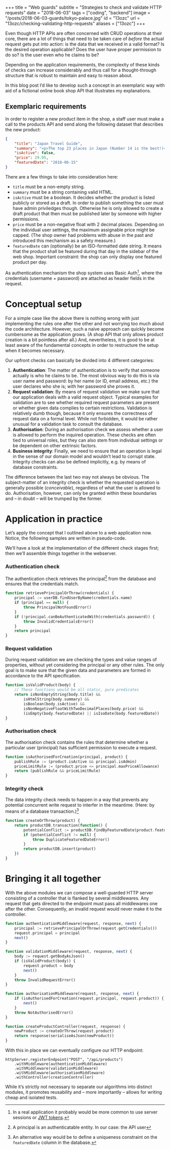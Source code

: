 +++
title = "Web guards"
subtitle = "Strategies to check and validate HTTP requests"
date = "2018-06-03"
tags = ["coding", "backend"]
image = "/posts/2018-06-03-guards/tokyo-palace.jpg"
id = "13ozc"
url = "13ozc/checking-validating-http-requests"
aliases = ["13ozc"]
+++

Even though HTTP APIs are often concerned with CRUD operations at their core, there are a lot of things that need to be taken care of *before* the actual request gets put into action: is the data that we received in a valid format? Is the desired operation applicable? Does the user have proper permission to do so? Is the user even who he claims to be?

Depending on the application requirements, the complexity of these kinds of checks can increase considerably and thus call for a thought-through structure that is robust to maintain and easy to reason about.

In this blog post I’d like to develop such a concept in an exemplaric way with aid of a fictional online book shop API that illustrates my explanations.

## Exemplaric requirements

In order to register a new product item in the shop, a staff user must make a call to the products API and send along the following dataset that describes the new product:

```JSON
{
    "title": "Japan Travel Guide",
    "summary": "<p>The top 23 places in Japan (Number 14 is the best!)</p>",
    "isActive": false,
    "price": 29.95,
    "featuredDate": "2018-06-15"
}
```

There are a few things to take into consideration here:

- `title` must be a non-empty string.
- `summary` must be a string containing valid HTML.
- `isActive` must be a boolean. It decides whether the product is listed publicly or stored as a draft. In order to publish something the user must have admin priviledges though. Otherwise he is only allowed to create a draft product that then must be published later by someone with higher permissions.
- `price` must be a non-negative float with 2 decimal places. Depending on the individual user settings, the maximum assignable price might be capped. (The shop owner had problems with abuse in the past and introduced this mechanism as a safety measure.)
- `featuredDate` can (optionally) be an ISO-formatted date string. It means that the product shall be featured during that day in the sidebar of the web shop. Important constraint: the shop can only display one featured product per day.

As authentication mechanism the shop system uses Basic Auth[^1], where the credentials (username + password) are attached as header fields in the request.

# Conceptual setup

For a simple case like the above there is nothing wrong with just implementing the rules one after the other and not worrying too much about the code architecture. However, such a naive approach can quickly become cumbersome as the application grows. (A shop API that only allows product creation is a bit pointless after all.) And, nevertheless, it is good to be at least aware of the fundamental concepts in order to restructure the setup when it becomes necessary.

Our upfront checks can basically be divided into 4 different categories:

1. **Authentication**: The matter of authentication is to verify that someone actually is who he claims to be. The most obvious way to do this is via user name and password: by her name (or ID, email address, etc.) the user declares who she is; with her password she proves it.
2. **Request validation**: By means of request validation we make sure that our application deals with a valid request object. Typical examples for validation are to see whether required request parameters are present or whether given data complies to certain restrictions. Validation is relatively dumb though, because it only ensures the correctness of request data on a formal level. While not forbidden, it would be rather unusual for a validation task to consult the database.
3. **Authorisation**: During an authorisation check we assess whether a user is allowed to perform the inquired operation. These checks are often tied to universal roles, but they can also stem from individual settings or be dependent on other extrinsic factors.
4. **Business integrity**: Finally, we need to ensure that an operation is legal in the sense of our domain model and wouldn’t lead to corrupt state. Integrity checks can also be defined implicitly, e.g. by means of database constraints.

The difference between the last two may not always be obvious. The subject-matter of an integrity check is whether the requested operation is generally possible (*conceivable*), regardless of what the user is allowed to do. Authorisation, however, can only be granted within these boundaries and – in doubt – will be trumped by the former.

# Application in practice

Let’s apply the concept that I outlined above to a web application now. Notice, the following samples are written in pseudo-code.

We’ll have a look at the implementation of the different check stages first; then we’ll assemble things together in the webserver.

### Authentication check

The authentication check retrieves the principal[^2] from the database and ensures that the credentials match.

```php
function retrievePrincipalOrThrow(credentials) {
    principal := userDB.findUserByName(credentials.name)
    if (principal == null) {
        throw PrincipalNotFoundError()
    }
    if (!principal.canBeAuthenticatedWith(credentials.password)) {
        throw InvalidCredentialsError()
    }
    return principal
}
```

### Request validation

During request validation we are checking the types and value ranges of properties, without yet considering the principal or any other rules. The only goal is to make sure that the given data and parameters are formed in accordance to the API specification.

```php
function isValidProduct(body) {
    // These functions would be all static, pure predicates
    return isNonEmptyString(body.title) &&
        isHtmlString(body.summary) &&
        isBoolean(body.isActive) &&
        isNonNegativeFloatWithTwoDecimalPlaces(body.price) &&
        (isEmpty(body.featuredDate) || isIsoDate(body.featuredDate))
}
```

### Authorisation check

The authorisation check contains the rules that determine whether a particular user (principal) has sufficient permission to execute a request.

```php
function isAuthorisedForCreation(principal, product) {
    publishRule := (product.isActive && principal.isAdmin)
    priceLimitRule := (product.price <= principal.maxPriceAllowance)
    return (publishRule && priceLimitRule)
}
```

### Integrity check

The data integrity check needs to happen in a way that prevents any potential  concurrent write request to interfer in the meantime. (Here: by means of a database transaction.)[^3]

```php
function createOrThrow(product) {
    return productDB.transaction(function() {
        potentialConflict := productDB.findByFeaturedDate(product.featuredDate)
        if (potentialConflict != null) {
            throw DuplicateFeaturedDateError()
        }
        return productDB.insert(product)
    })
}
```

# Bringing it all together

With the above modules we can compose a well-guarded HTTP server consisting of a controller that is flanked by several middlewares. Any request that gets directed to the endpoint must pass all middlewares one after the other. Consequently, an invalid request would never make it to the controller.

```php
function authenticationMiddleware(request, response, next) {
    principal := retrievePrincipalOrThrow(request.getCredentials())
    request.principal = principal
    next()
}

function validationMiddleware(request, response, next) {
    body := request.getBodyAsJson()
    if (isValidProduct(body)) {
        request.product = body
        next()
    }
    throw InvalidRequestError()
}

function authorisationMiddleware(request, response, next) {
    if (isAuthorisedForCreation(request.principal, request.product)) {
        next()
    }
    throw NotAuthorisedError()
}

function createProductController(request, response) {
    newProduct := createOrThrow(request.product)
    return response(serialiseAsJson(newProduct))
}
```

With this in place we can eventually configure our HTTP endpoint:

```
httpServer.registerEndpoint("POST", "/api/products")
    .withMiddleware(authenticationMiddleware)
    .withMiddleware(validationMiddleware)
    .withMiddleware(authorisationMiddleware)
    .withController(creationController)
```

While it’s strictly not necessary to separate our algorithms into distinct modules, it promotes reusability and – more importantly – allows for writing cheap and isolated tests.


[^1]: In a real application it probably would be more common to use server sessions or [JWT tokens](/C3K4N/jwt-json-web-tokens). 
[^2]: A principal is an authenticatable entity. In our case: the API user
[^3]: An alternative way would be to define a uniqueness constraint on the `featuredDate` column in the database.
